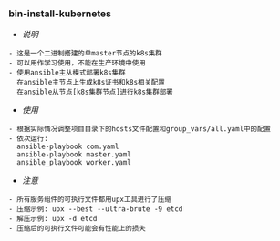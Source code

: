 ### bin-install-kubernetes

* *说明*
```
- 这是一个二进制搭建的单master节点的k8s集群
- 可以用作学习使用，不能在生产环境中使用
- 使用ansible主从模式部署k8s集群
  在ansible主节点上生成k8s证书和k8s相关配置
  在ansible从节点[k8s集群节点]进行k8s集群部署
```

* *使用*
```
- 根据实际情况调整项目目录下的hosts文件配置和group_vars/all.yaml中的配置
- 依次运行:
  ansible-playbook com.yaml
  ansible-playbook master.yaml
  ansible_playbook worker.yaml
```

* *注意*
```
- 所有服务组件的可执行文件都用upx工具进行了压缩
- 压缩示例: upx --best --ultra-brute -9 etcd
- 解压示例: upx -d etcd
- 压缩后的可执行文件可能会有性能上的损失
```
